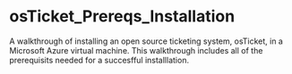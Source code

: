 # osTicket_Prereqs_Installation
A walkthrough of installing an open source ticketing system, osTicket, in a Microsoft Azure virtual machine. This walkthrough includes all of the prerequisits needed for a succesfful installlation.  
